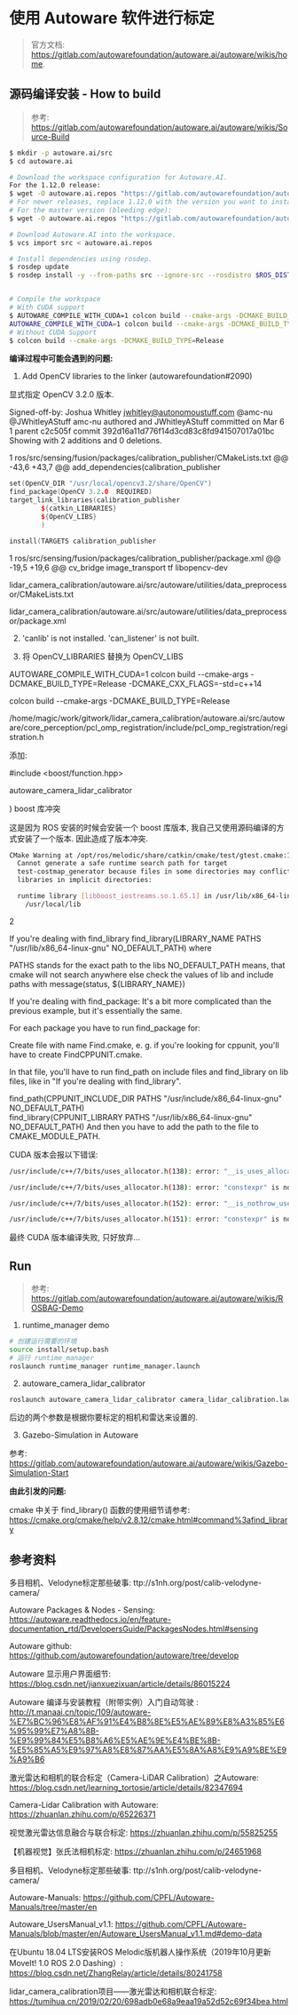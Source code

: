 # 使用 Autoware 软件进行标定  

> 官方文档: https://gitlab.com/autowarefoundation/autoware.ai/autoware/wikis/home.  

## 源码编译安装 - How to build  

> 参考: https://gitlab.com/autowarefoundation/autoware.ai/autoware/wikis/Source-Build  

```bash
$ mkdir -p autoware.ai/src
$ cd autoware.ai

# Download the workspace configuration for Autoware.AI.
For the 1.12.0 release:
$ wget -O autoware.ai.repos "https://gitlab.com/autowarefoundation/autoware.ai/autoware/raw/1.12.0/autoware.ai.repos?inline=false"
# For newer releases, replace 1.12.0 with the version you want to install.
# For the master version (bleeding edge):
$ wget -O autoware.ai.repos "https://gitlab.com/autowarefoundation/autoware.ai/autoware/raw/master/autoware.ai.repos?inline=false"

# Download Autoware.AI into the workspace.
$ vcs import src < autoware.ai.repos

# Install dependencies using rosdep.
$ rosdep update
$ rosdep install -y --from-paths src --ignore-src --rosdistro $ROS_DISTRO


# Compile the workspace
# With CUDA support
$ AUTOWARE_COMPILE_WITH_CUDA=1 colcon build --cmake-args -DCMAKE_BUILD_TYPE=Release
AUTOWARE_COMPILE_WITH_CUDA=1 colcon build --cmake-args -DCMAKE_BUILD_TYPE=Release -DCMAKE_CXX_FLAGS=-std=c++14
# Without CUDA Support
$ colcon build --cmake-args -DCMAKE_BUILD_TYPE=Release
```

**编译过程中可能会遇到的问题:**  

1) Add OpenCV libraries to the linker (autowarefoundation#2090)  

显式指定 OpenCV 3.2.0 版本.  

Signed-off-by: Joshua Whitley <jwhitley@autonomoustuff.com>
@amc-nu
@JWhitleyAStuff
amc-nu authored and JWhitleyAStuff committed on Mar 6
1 parent c2c505f commit 392d16a11d776f14d3cd83c8fd941507017a01bc
Showing  with 2 additions and 0 deletions.


 1  ros/src/sensing/fusion/packages/calibration_publisher/CMakeLists.txt 
@@ -43,6 +43,7 @@ add_dependencies(calibration_publisher

```cpp
set(OpenCV_DIR "/usr/local/opencv3.2/share/OpenCV") 
find_package(OpenCV 3.2.0  REQUIRED)
target_link_libraries(calibration_publisher
        ${catkin_LIBRARIES}
        ${OpenCV_LIBS}
        )

install(TARGETS calibration_publisher
```
 1  ros/src/sensing/fusion/packages/calibration_publisher/package.xml 
@@ -19,5 +19,6 @@
  <depend>cv_bridge</depend>
  <depend>image_transport</depend>
  <depend>tf</depend>
  <depend>libopencv-dev</depend>

</package> 


lidar_camera_calibration/autoware.ai/src/autoware/utilities/data_preprocessor/CMakeLists.txt

lidar_camera_calibration/autoware.ai/src/autoware/utilities/data_preprocessor/package.xml


2) 'canlib' is not installed. 'can_listener' is not built.


3) 将  OpenCV_LIBRARIES 替换为 OpenCV_LIBS


AUTOWARE_COMPILE_WITH_CUDA=1 colcon build --cmake-args -DCMAKE_BUILD_TYPE=Release -DCMAKE_CXX_FLAGS=-std=c++14

colcon build --cmake-args -DCMAKE_BUILD_TYPE=Release 

/home/magic/work/gitwork/lidar_camera_calibration/autoware.ai/src/autoware/core_perception/pcl_omp_registration/include/pcl_omp_registration/registration.h

添加:  


#include <boost/function.hpp>  





autoware_camera_lidar_calibrator

) boost 库冲突  

这是因为 ROS 安装的时候会安装一个 boost 库版本, 我自己又使用源码编译的方式安装了一个版本. 因此造成了版本冲突.   

```bash
CMake Warning at /opt/ros/melodic/share/catkin/cmake/test/gtest.cmake:171 (add_executable):
  Cannot generate a safe runtime search path for target
  test-costmap_generator because files in some directories may conflict with
  libraries in implicit directories:

  runtime library [libboost_iostreams.so.1.65.1] in /usr/lib/x86_64-linux-gnu may be hidden by files in:
    /usr/local/lib

```

2

If you're dealing with find_library
find_library(LIBRARY_NAME PATHS "/usr/lib/x86_64-linux-gnu" NO_DEFAULT_PATH) where

PATHS stands for the exact path to the libs
NO_DEFAULT_PATH means, that cmake will not search anywhere else
check the values of lib and include paths with message(status, ${LIBRARY_NAME})

If you're dealing with find_package:
It's a bit more complicated than the previous example, but it's essentially the same.

For each package you have to run find_package for:

Create file with name Find<Packagename>.cmake, e. g. if you're looking for cppunit, you'll have to create FindCPPUNIT.cmake.

In that file, you'll have to run find_path on include files and find_library on lib files, like in "If you're dealing with find_library".

find_path(CPPUNIT_INCLUDE_DIR PATHS "/usr/include/x86_64-linux-gnu" NO_DEFAULT_PATH)       
find_library(CPPUNIT_LIBRARY PATHS "/usr/lib/x86_64-linux-gnu" NO_DEFAULT_PATH)
And then you have to add the path to the file to CMAKE_MODULE_PATH.



CUDA 版本会报以下错误:  

```bash
/usr/include/c++/7/bits/uses_allocator.h(138): error: "__is_uses_allocator_constructible_v" is not a function or static data member

/usr/include/c++/7/bits/uses_allocator.h(138): error: "constexpr" is not valid here

/usr/include/c++/7/bits/uses_allocator.h(152): error: "__is_nothrow_uses_allocator_constructible_v" is not a function or static data member

/usr/include/c++/7/bits/uses_allocator.h(151): error: "constexpr" is not valid here
```

最终 CUDA 版本编译失败, 只好放弃...  



## Run  

> 参考: https://gitlab.com/autowarefoundation/autoware.ai/autoware/wikis/ROSBAG-Demo

1) runtime_manager demo  

```bash
# 创建运行需要的环境 
source install/setup.bash
# 运行 runtime_manager 
roslaunch runtime_manager runtime_manager.launch
```

2) autoware_camera_lidar_calibrator  

```bash
roslaunch autoware_camera_lidar_calibrator camera_lidar_calibration.launch intrinsics_file:=/home/s1nh/20190215_1853_autoware_camera_calibration.yaml image_src:=/mynteye/left/image_raw
```

后边的两个参数是根据你要标定的相机和雷达来设置的.  

3) Gazebo-Simulation in Autoware  

参考: https://gitlab.com/autowarefoundation/autoware.ai/autoware/wikis/Gazebo-Simulation-Start  

**由此引发的问题:**   

cmake 中关于 find_library() 函数的使用细节请参考: https://cmake.org/cmake/help/v2.8.12/cmake.html#command%3afind_library  

## 参考资料  


多目相机、Velodyne标定那些破事: ttp://s1nh.org/post/calib-velodyne-camera/  

Autoware Packages & Nodes - Sensing: https://autoware.readthedocs.io/en/feature-documentation_rtd/DevelopersGuide/PackagesNodes.html#sensing  

Autoware github: https://github.com/autowarefoundation/autoware/tree/develop  

Autoware 显示用户界面细节: https://blog.csdn.net/jianxuezixuan/article/details/86015224  

Autoware 编译与安装教程（附带实例）入门自动驾驶
: http://t.manaai.cn/topic/109/autoware-%E7%BC%96%E8%AF%91%E4%B8%8E%E5%AE%89%E8%A3%85%E6%95%99%E7%A8%8B-%E9%99%84%E5%B8%A6%E5%AE%9E%E4%BE%8B-%E5%85%A5%E9%97%A8%E8%87%AA%E5%8A%A8%E9%A9%BE%E9%A9%B6  

激光雷达和相机的联合标定（Camera-LiDAR Calibration）之Autoware: https://blog.csdn.net/learning_tortosie/article/details/82347694  

Camera-Lidar Calibration with Autoware: https://zhuanlan.zhihu.com/p/65226371   

视觉激光雷达信息融合与联合标定: https://zhuanlan.zhihu.com/p/55825255  

【机器视觉】张氏法相机标定: https://zhuanlan.zhihu.com/p/24651968  

多目相机、Velodyne标定那些破事: ttp://s1nh.org/post/calib-velodyne-camera/   

Autoware-Manuals: https://github.com/CPFL/Autoware-Manuals/tree/master/en  

Autoware_UsersManual_v1.1: https://github.com/CPFL/Autoware-Manuals/blob/master/en/Autoware_UsersManual_v1.1.md#demo-data  

在Ubuntu 18.04 LTS安装ROS Melodic版机器人操作系统（2019年10月更新MoveIt! 1.0 ROS 2.0 Dashing）: https://blog.csdn.net/ZhangRelay/article/details/80241758  

lidar_camera_calibration项目——激光雷达和相机联合标定: https://tumihua.cn/2019/02/20/698adb0e68a9eaa19a52d52c69f34bea.html  

